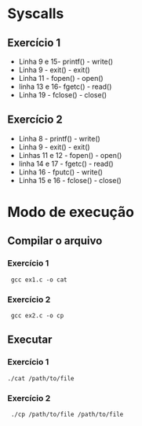 # Syscalls

## Exercício 1

- Linha 9 e 15- printf() - write() 
- Linha 9 - exit() - exit()
- Linha 11 - fopen() - open()
- linha 13 e 16- fgetc() - read()
- Linha 19 - fclose() - close()

## Exercício 2

- Linha 8 - printf() - write() 
- Linha 9 - exit() - exit()
- Linhas 11 e 12 - fopen() - open()
- linha 14 e 17 - fgetc() - read()
- Linha 16 - fputc() - write()
- Linha 15 e 16 - fclose() - close()

# Modo de execução

## Compilar o arquivo

### Exercício 1

``` gcc ex1.c -o cat```

### Exercício 2

``` gcc ex2.c -o cp```

## Executar 


### Exercício 1

``` ./cat /path/to/file ```

### Exercício 2

``` ./cp /path/to/file /path/to/file```